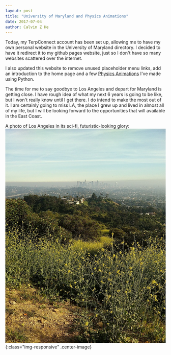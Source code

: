 ```yaml
---
layout: post
title: "University of Maryland and Physics Animations"
date: 2017-07-04
author: Calvin Z He
---
```

Today, my TerpConnect account has been set up, allowing me to have my own personal website in the University of Maryland directory.  I decided to have it redirect it to my github pages website, just so I don't have so many websites scattered over the internet.

I also updated this website to remove unused placeholder menu links, add an introduction to the home page and a few [Physics Animations](/physics_animations/index.html) I've made using Python.

The time for me to say goodbye to Los Angeles and depart for Maryland is getting close.  I have rough idea of what my next 6 years is going to be like, but I won't really know until I get there.  I do intend to make the most out of it.  I am certainly going to miss LA, the place I grew up and lived in almost all of my life, but I will be looking forward to the opportunities that will available in the East Coast.

A photo of Los Angeles in its sci-fi, futuristic-looking glory:
![Downtown Los Angeles viewed from Griffith Park](/images/dtla_from_griffith_park.jpg){:class="img-responsive" .center-image}